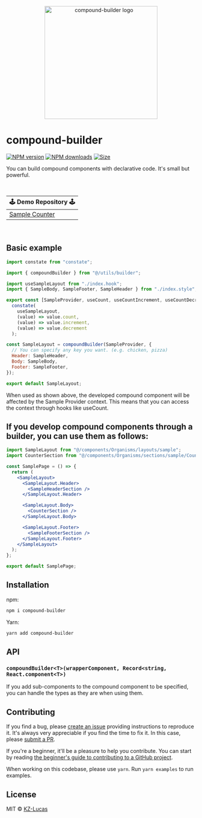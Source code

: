 <p align="center">
  <img src="https://raw.githubusercontent.com/KZ-Lucas/compound-builder/master/logo/logo.png" alt="compound-builder logo" width="300" />
</p>

# compound-builder

<a href="https://npmjs.org/package/compound-builder"><img alt="NPM version" src="https://img.shields.io/npm/v/compound-builder.svg?style=flat-square"></a>
<a href="https://npmjs.org/package/compound-builder"><img alt="NPM downloads" src="https://img.shields.io/npm/dm/compound-builder.svg?style=flat-square"></a>
<a href="https://unpkg.com/compound-builder"><img alt="Size" src="https://img.badgesize.io/https://unpkg.com/compound-builder?style=flat-square"></a>

<!-- <a href="https://github.com/KZ-Lucas/compound-builder/actions/workflows/ci.yml"><img alt="GitHub Workflow Status (branch)" src="https://img.shields.io/github/workflow/status/KZ-Lucas/compound-builder/ci/master"></a> -->

<!-- <a href="https://codecov.io/gh/KZ-Lucas/compound-builder/branch/master"><img alt="Coverage Status" src="https://img.shields.io/codecov/c/github/KZ-Lucas/compound-builder/master.svg?style=flat-square"></a> -->

You can build compound components with declarative code.
It's small but powerful.

<br>

<table>
  <thead>
    <tr>
      <th colspan="5"><center>🕹 Demo Repository 🕹</center></th>
    </tr>
  </thead>
  <tbody>
    <tr>
      <td><a href="https://github.com/KZ-Lucas/design-system-for-me/blob/master/src/components/Organisms/layouts/sample/index.ts">Sample Counter</a></td>
    </tr>
  </tbody>
</table>
<br>

## Basic example

```jsx
import constate from "constate";

import { compoundBuilder } from "@/utils/builder";

import useSampleLayout from "./index.hook";
import { SampleBody, SampleFooter, SampleHeader } from "./index.style";

export const [SampleProvider, useCount, useCountIncrement, useCountDecrement] =
  constate(
    useSampleLayout,
    (value) => value.count,
    (value) => value.increment,
    (value) => value.decrement
  );

const SampleLayout = compoundBuilder(SampleProvider, {
  // You can specify any key you want. (e.g. chicken, pizza)
  Header: SampleHeader,
  Body: SampleBody,
  Footer: SampleFooter,
});

export default SampleLayout;
```

When used as shown above, the developed compound component will be affected by the Sample Provider context. This means that you can access the context through hooks like useCount.

## If you develop compound components through a builder, you can use them as follows:

```jsx
import SampleLayout from "@/components/Organisms/layouts/sample";
import CounterSection from "@/components/Organisms/sections/sample/CounterSection";

const SamplePage = () => {
  return (
    <SampleLayout>
      <SampleLayout.Header>
        <SampleHeaderSection />
      </SampleLayout.Header>

      <SampleLayout.Body>
        <CounterSection />
      </SampleLayout.Body>

      <SampleLayout.Footer>
        <SampleFooterSection />
      </SampleLayout.Footer>
    </SampleLayout>
  );
};

export default SamplePage;
```

## Installation

npm:

```sh
npm i compound-builder
```

Yarn:

```sh
yarn add compound-builder
```

## API

### `compoundBuilder<T>(wrapperComponent, Record<string, React.component<T>)`

If you add sub-components to the compound component to be specified, you can handle the types as they are when using them.

## Contributing

If you find a bug, please [create an issue](https://github.com/KZ-Lucas/compound-builder/issues/new) providing instructions to reproduce it. It's always very appreciable if you find the time to fix it. In this case, please [submit a PR](https://github.com/KZ-Lucas/compound-builder/pulls).

If you're a beginner, it'll be a pleasure to help you contribute. You can start by reading [the beginner's guide to contributing to a GitHub project](https://akrabat.com/the-beginners-guide-to-contributing-to-a-github-project/).

When working on this codebase, please use `yarn`. Run `yarn examples` to run examples.

## License

MIT © [KZ-Lucas](https://github.com/KZ-Lucas)
